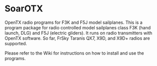 # SoarOTX
OpenTX radio programs for F3K and F5J model sailplanes. This is a program package for radio controlled model sailplanes class F3K (hand launch, DLG) and F5J (electric gliders). It runs on radio transmitters with OpenTX software. So far, FrSky Taranis QX7, X9D, and X9D+ radios are supported.

Please refer to the Wiki for instructions on how to install and use the programs.
